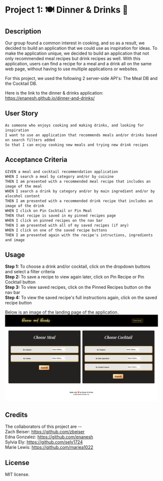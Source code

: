 # Project 1: 🍽️ Dinner & Drinks 🍹

## Description

Our group found a common interest in cooking, and so as a result, we decided to build an application that we could use as inspiration for ideas. To make the application unique, we decided to build an application that not only recommended meal recipes but drink recipes as well. With this application, users can find a recipe for a meal and a drink all on the same web page, without having to use multiple applications or websites.

For this project, we used the following 2 server-side API's: The Meal DB and the Cocktail DB. 

Here is the link to the dinner & drinks application: https://enanesh.github.io/dinner-and-drinks/

## User Story

```
As someone who enjoys cooking and making drinks, and looking for inspiration
I want to use an application that recommends meals and/or drinks based on search filters added
So that I can enjoy cooking new meals and trying new drink recipes
```

## Acceptance Criteria

```
GIVEN a meal and cocktail recommendation application
WHEN I search a meal by category and/or by cuisine
THEN I am presented with a recommended meal recipe that includes an image of the meal
WHEN I search a drink by category and/or by main ingredient and/or by alocohol content
THEN I am presented with a recommended drink recipe that includes an image of the drink
WHEN I click on Pin Cocktail or Pin Meal
THEN that recipe is saved in my pinned recipes page
WHEN I click on pinned recipes on the nav bar
THEN I am presented with all of my saved recipes (if any)
WHEN I click on one of the saved recipe buttons
THEN I am presented again with the recipe's intructions, ingredients and image
```

## Usage

**Step 1:** To choose a drink and/or cocktail, click on the dropdown buttons and select a filter criteria <br>
**Step 2:** To save a recipe to view again later, click on Pin Recipe or Pin Cocktail button <br>
**Step 3:** To view saved recipes, click on the Pinned Recipes button on the nav bar <br>
**Step 4:** To view the saved recipe's full instructions again, click on the saved recipe button <br>



Below is an image of the landing page of the application.
![dinner & drinks landing page screenshot](assets/images/landing-page.png)

## Credits

The collaborators of this project are -- <br>
Zach Beiser: https://github.com/zbeiser <br>
Edna Gonzalez: https://github.com/enanesh <br>
Sylvia Ely: https://github.com/sely1724 <br>
Marie Lewis: https://github.com/mariea1022 <br>

## License

MIT license.
